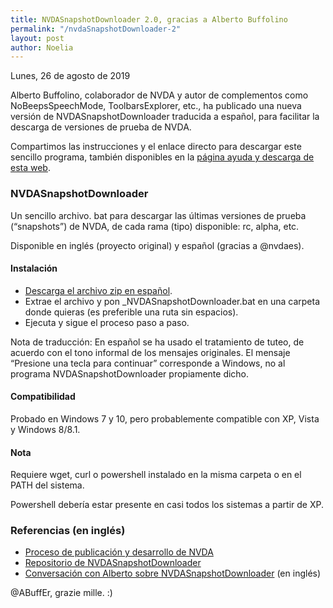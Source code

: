 ```yaml
---
title: NVDASnapshotDownloader 2.0, gracias a Alberto Buffolino
permalink: "/nvdaSnapshotDownloader-2"
layout: post
author: Noelia
---
```


<footer>Lunes, 26 de agosto de 2019</footer>

Alberto Buffolino, colaborador de NVDA y autor de complementos como NoBeepsSpeechMode, ToolbarsExplorer, etc., ha publicado una nueva versión de NVDASnapshotDownloader traducida a español, para facilitar la descarga de versiones de prueba de NVDA.

Compartimos las instrucciones y el enlace directo para descargar este sencillo programa, también disponibles en la [página ayuda y descarga de esta web](https://nvdaes.github.io/ayuda).

### NVDASnapshotDownloader

Un sencillo archivo. bat para descargar las últimas versiones de prueba (“snapshots”) de NVDA, de cada rama (tipo) disponible: rc, alpha, etc.

Disponible en inglés (proyecto original) y español (gracias a @nvdaes).

#### Instalación

- [Descarga el archivo zip en español](https://github.com/ABuffEr/NVDASnapshotDownloader/files/3539618/NVDASnapshotDownloader-2.0-es.zip).
- Extrae el archivo y pon _NVDASnapshotDownloader.bat en una carpeta donde quieras (es preferible una ruta sin espacios).
- Ejecuta y sigue el proceso paso a paso.

Nota de traducción: En español se ha usado el tratamiento de tuteo, de acuerdo con el tono informal de los mensajes originales. El mensaje “Presione una tecla para continuar” corresponde a Windows, no al programa NVDASnapshotDownloader propiamente dicho.

#### Compatibilidad

Probado en Windows 7 y 10, pero probablemente compatible con XP, Vista y Windows 8/8.1.

#### Nota

Requiere wget, curl o powershell instalado en la misma carpeta o en el PATH del sistema.

Powershell debería estar presente en casi todos los sistemas a partir de XP.

### Referencias (en inglés)

- [Proceso de publicación y desarrollo de NVDA](https://github.com/nvaccess/nvda/wiki/ReleaseProcess)
- [Repositorio de NVDASnapshotDownloader](https://github.com/ABuffEr/NVDASnapshotDownloader)
- [Conversación con Alberto sobre NVDASnapshotDownloader](https://github.com/ABuffEr/NVDASnapshotDownloader/pull/1) (en inglés)

@ABuffEr, <span lang="it">grazie mille</span>. :)

